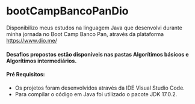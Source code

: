 # bootCampBancoPanDio

Disponibilizo meus estudos na linguagem Java que desenvolvi durante minha jornada no Boot Camp Banco Pan, através da plataforma <https://www.dio.me/>

#### Desafios propostos estão disponíveis nas pastas Algorítimos básicos e Algorítimos intermediários.

#### Pré Requisitos:

- Os projetos foram desenvolvidos através da IDE Visual Studio Code.
- Para compilar o código em Java foi utilizado o pacote JDK 17.0.2.
